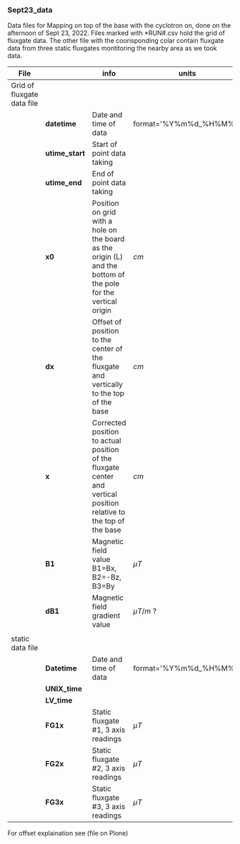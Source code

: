 ### Sept23_data
Data files for Mapping on top of the base with the cyclotron on, done on the afternoon of Sept 23, 2022. Files marked with \*RUN#.csv hold the grid of fluxgate data. The other file with the coorisponding colar contain fluxgate data from three static fluxgates montitoring the nearby area as we took data.

| File                        |                 | info                                                                                                                 | units                  |   
|-----------------------------|-----------------|----------------------------------------------------------------------------------------------------------------------|------------------------|
| Grid of fluxgate  data file |                 |                                                                                                                      |                        |   |   |   |   |   |
|                             |    **datetime** | Date and time of data                                                                                                | format='%Y%m%d_%H%M%S' |
|                             | **utime_start** | Start of point data taking                                                                                           |                        |
|                             |   **utime_end** | End of point data taking                                                                                             |                        |
|                             |          **x0** | Position on grid with a hole on the board as the  origin (L) and the bottom of the pole for the  vertical origin     | $cm$                     |
|                             |          **dx** | Offset of position to the center of the fluxgate  and vertically to the top of the base                              | $cm$                     |
|                             |           **x** | Corrected position to actual position of the  fluxgate center and vertical position relative  to the top of the base | $cm$                     |
|                             |          **B1** | Magnetic field value  B1=Bx, B2=-Bz, B3=By                                                                           | $\mu T$                |
|                             |         **dB1** | Magnetic field gradient value                                                                                        | $\mu T/m$ ?             |
|                             |                 |                                                                                                                      |                        |
| static data  file           |                 |                                                                                                                      |                        |
|                             |    **Datetime** | Date and time of data                                                                                                | format='%Y%m%d_%H%M%S' |
|                             |   **UNIX_time** |                                                                                                                      |                        |
|                             |     **LV_time** |                                                                                                                      |                        |
|                             |        **FG1x** | Static fluxgate #1, 3 axis readings                                                                                  | $\mu T$                 |
|                             |        **FG2x** | Static fluxgate #2, 3 axis readings                                                                                  | $\mu T$                 |
|                             |        **FG3x** | Static fluxgate #3, 3 axis readings                                                                                  | $\mu T$                 |


For offset explaination see (file on Plone)